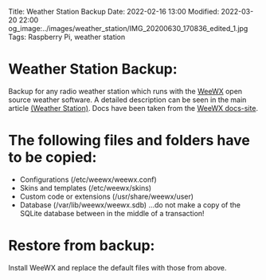 Title: Weather Station Backup
Date: 2022-02-16 13:00
Modified: 2022-03-20 22:00
og_image:../images/weather_station/IMG_20200630_170836_edited_1.jpg
Tags: Raspberry Pi, weather station


# Weather Station Backup:
Backup for any radio weather station which runs with the [WeeWX](http://weewx.com/) open source weather software.
A detailed description can be seen in the main article [(Weather Station)](https://markusgoller.at/weather-station.html).
Docs have been taken from the [WeeWX docs-site](http://weewx.com/docs/usersguide.htm#backup).

# The following files and folders have to be copied: 
* Configurations (/etc/weewx/weewx.conf)
* Skins and templates (/etc/weewx/skins)
* Custom code or extensions (/usr/share/weewx/user)
* Database (/var/lib/weewx/weewx.sdb)  ...do not make a copy of the SQLite database between in the middle of a transaction!

# Restore from backup:
Install WeeWX and replace the default files with those from above.
